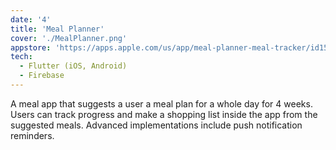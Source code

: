 ```yaml
---
date: '4'
title: 'Meal Planner'
cover: './MealPlanner.png'
appstore: 'https://apps.apple.com/us/app/meal-planner-meal-tracker/id1583377792'
tech:
  - Flutter (iOS, Android)
  - Firebase
---
```


A meal app that suggests a user a meal plan for a whole day for 4 weeks. Users can track progress and make a shopping list inside the app from the suggested meals. Advanced implementations include push notification reminders.
